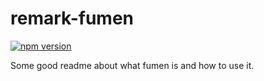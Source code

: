 # remark-fumen
[![npm version](https://badge.fury.io/js/remark-fumen.svg)](https://badge.fury.io/js/remark-fumen)

Some good readme about what fumen is and how to use it.

